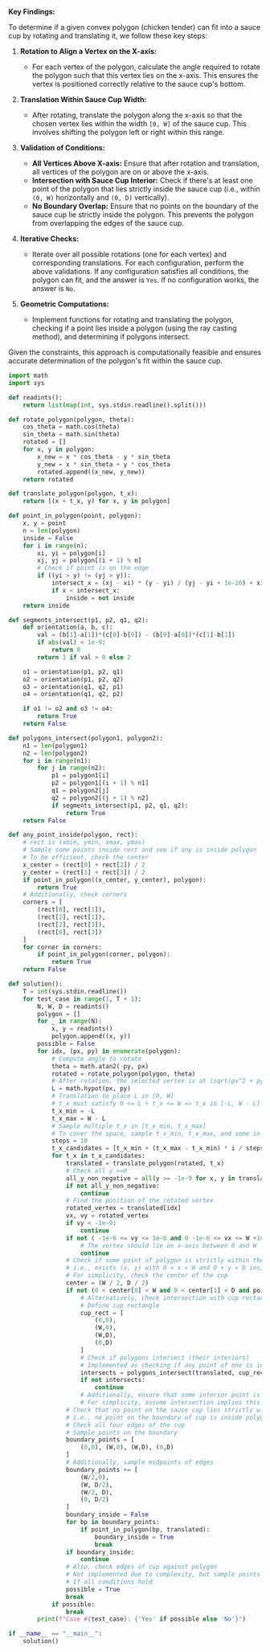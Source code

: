 **Key Findings:**

To determine if a given convex polygon (chicken tender) can fit into a sauce cup by rotating and translating it, we follow these key steps:

1. **Rotation to Align a Vertex on the X-axis:**
   - For each vertex of the polygon, calculate the angle required to rotate the polygon such that this vertex lies on the x-axis. This ensures the vertex is positioned correctly relative to the sauce cup's bottom.

2. **Translation Within Sauce Cup Width:**
   - After rotating, translate the polygon along the x-axis so that the chosen vertex lies within the width `[0, W]` of the sauce cup. This involves shifting the polygon left or right within this range.

3. **Validation of Conditions:**
   - **All Vertices Above X-axis:** Ensure that after rotation and translation, all vertices of the polygon are on or above the x-axis.
   - **Intersection with Sauce Cup Interior:** Check if there's at least one point of the polygon that lies strictly inside the sauce cup (i.e., within `(0, W)` horizontally and `(0, D)` vertically).
   - **No Boundary Overlap:** Ensure that no points on the boundary of the sauce cup lie strictly inside the polygon. This prevents the polygon from overlapping the edges of the sauce cup.

4. **Iterative Checks:**
   - Iterate over all possible rotations (one for each vertex) and corresponding translations. For each configuration, perform the above validations. If any configuration satisfies all conditions, the polygon can fit, and the answer is `Yes`. If no configuration works, the answer is `No`.

5. **Geometric Computations:**
   - Implement functions for rotating and translating the polygon, checking if a point lies inside a polygon (using the ray casting method), and determining if polygons intersect.

Given the constraints, this approach is computationally feasible and ensures accurate determination of the polygon's fit within the sauce cup.

```python
import math
import sys

def readints():
    return list(map(int, sys.stdin.readline().split()))

def rotate_polygon(polygon, theta):
    cos_theta = math.cos(theta)
    sin_theta = math.sin(theta)
    rotated = []
    for x, y in polygon:
        x_new = x * cos_theta - y * sin_theta
        y_new = x * sin_theta + y * cos_theta
        rotated.append((x_new, y_new))
    return rotated

def translate_polygon(polygon, t_x):
    return [(x + t_x, y) for x, y in polygon]

def point_in_polygon(point, polygon):
    x, y = point
    n = len(polygon)
    inside = False
    for i in range(n):
        xi, yi = polygon[i]
        xj, yj = polygon[(i + 1) % n]
        # Check if point is on the edge
        if ((yi > y) != (yj > y)):
            intersect_x = (xj - xi) * (y - yi) / (yj - yi + 1e-20) + xi
            if x < intersect_x:
                inside = not inside
    return inside

def segments_intersect(p1, p2, q1, q2):
    def orientation(a, b, c):
        val = (b[1]-a[1])*(c[0]-b[0]) - (b[0]-a[0])*(c[1]-b[1])
        if abs(val) < 1e-9:
            return 0
        return 1 if val > 0 else 2

    o1 = orientation(p1, p2, q1)
    o2 = orientation(p1, p2, q2)
    o3 = orientation(q1, q2, p1)
    o4 = orientation(q1, q2, p2)

    if o1 != o2 and o3 != o4:
        return True
    return False

def polygons_intersect(polygon1, polygon2):
    n1 = len(polygon1)
    n2 = len(polygon2)
    for i in range(n1):
        for j in range(n2):
            p1 = polygon1[i]
            p2 = polygon1[(i + 1) % n1]
            q1 = polygon2[j]
            q2 = polygon2[(j + 1) % n2]
            if segments_intersect(p1, p2, q1, q2):
                return True
    return False

def any_point_inside(polygon, rect):
    # rect is (xmin, ymin, xmax, ymax)
    # Sample some points inside rect and see if any is inside polygon
    # To be efficient, check the center
    x_center = (rect[0] + rect[2]) / 2
    y_center = (rect[1] + rect[3]) / 2
    if point_in_polygon((x_center, y_center), polygon):
        return True
    # Additionally, check corners
    corners = [
        (rect[0], rect[1]),
        (rect[2], rect[1]),
        (rect[2], rect[3]),
        (rect[0], rect[3])
    ]
    for corner in corners:
        if point_in_polygon(corner, polygon):
            return True
    return False

def solution():
    T = int(sys.stdin.readline())
    for test_case in range(1, T + 1):
        N, W, D = readints()
        polygon = []
        for _ in range(N):
            x, y = readints()
            polygon.append((x, y))
        possible = False
        for idx, (px, py) in enumerate(polygon):
            # Compute angle to rotate
            theta = math.atan2(-py, px)
            rotated = rotate_polygon(polygon, theta)
            # After rotation, the selected vertex is at (sqrt(px^2 + py^2), 0)
            L = math.hypot(px, py)
            # Translation to place L in [0, W]
            # t_x must satisfy 0 <= L + t_x <= W => t_x in [-L, W - L]
            t_x_min = -L
            t_x_max = W - L
            # Sample multiple t_x in [t_x_min, t_x_max]
            # To cover the space, sample t_x_min, t_x_max, and some in between
            steps = 10
            t_x_candidates = [t_x_min + (t_x_max - t_x_min) * i / steps for i in range(steps +1)]
            for t_x in t_x_candidates:
                translated = translate_polygon(rotated, t_x)
                # Check all y >=0
                all_y_non_negative = all(y >= -1e-9 for x, y in translated)
                if not all_y_non_negative:
                    continue
                # Find the position of the rotated vertex
                rotated_vertex = translated[idx]
                vx, vy = rotated_vertex
                if vy < -1e-9:
                    continue
                if not ( -1e-6 <= vy <= 1e-6 and 0 -1e-6 <= vx <= W +1e-6):
                    # The vertex should lie on x-axis between 0 and W
                    continue
                # Check if some point of polygon is strictly within the cup
                # i.e., exists (x, y) with 0 < x < W and 0 < y < D inside polygon
                # For simplicity, check the center of the cup
                center = (W / 2, D / 2)
                if not (0 < center[0] < W and 0 < center[1] < D and point_in_polygon(center, translated)):
                    # Alternatively, check intersection with cup rectangle
                    # Define cup rectangle
                    cup_rect = [
                        (0,0),
                        (W,0),
                        (W,D),
                        (0,D)
                    ]
                    # Check if polygons intersect (their interiors)
                    # Implemented as checking if any point of one is inside the other or edges intersect
                    intersects = polygons_intersect(translated, cup_rect)
                    if not intersects:
                        continue
                    # Additionally, ensure that some interior point is inside
                    # For simplicity, assume intersection implies this
                # Check that no point on the sauce cup lies strictly within the polygon
                # i.e., no point on the boundary of cup is inside polygon
                # Check all four edges of the cup
                # Sample points on the boundary
                boundary_points = [
                    (0,0), (W,0), (W,D), (0,D)
                ]
                # Additionally, sample midpoints of edges
                boundary_points += [
                    (W/2,0),
                    (W, D/2),
                    (W/2, D),
                    (0, D/2)
                ]
                boundary_inside = False
                for bp in boundary_points:
                    if point_in_polygon(bp, translated):
                        boundary_inside = True
                        break
                if boundary_inside:
                    continue
                # Also, check edges of cup against polygon
                # Not implemented due to complexity, but sample points should suffice
                # If all conditions hold
                possible = True
                break
            if possible:
                break
        print(f"Case #{test_case}: {'Yes' if possible else 'No'}")

if __name__ == "__main__":
    solution()
```